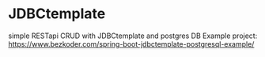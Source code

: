 # JDBCtemplate
simple RESTapi CRUD with JDBCtemplate and postgres DB
Example project: https://www.bezkoder.com/spring-boot-jdbctemplate-postgresql-example/


